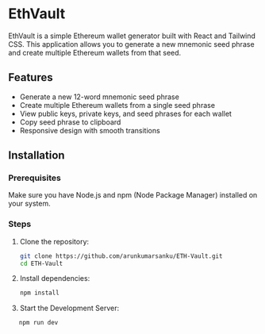 # EthVault

EthVault is a simple Ethereum wallet generator built with React and Tailwind CSS. This application allows you to generate a new mnemonic seed phrase and create multiple Ethereum wallets from that seed.

## Features

- Generate a new 12-word mnemonic seed phrase
- Create multiple Ethereum wallets from a single seed phrase
- View public keys, private keys, and seed phrases for each wallet
- Copy seed phrase to clipboard
- Responsive design with smooth transitions

## Installation

### Prerequisites

Make sure you have Node.js and npm (Node Package Manager) installed on your system.

### Steps

1. Clone the repository:

   ```bash
   git clone https://github.com/arunkumarsanku/ETH-Vault.git
   cd ETH-Vault
   ```
2. Install dependencies:
   ```bash
   npm install
   ```
3. Start the Development Server:
  ```bash
     npm run dev
 ```


